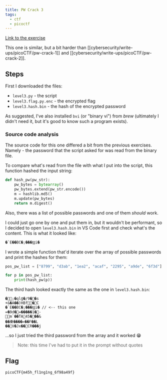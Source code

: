 ```yaml
---
title: PW Crack 3
tags:
  - ctf
  - picoctf
---
```


[Link to the exercise](https://play.picoctf.org/practice/challenge/247)

This one is similar, but a bit harder than [[cybersecurity/write-ups/picoCTF/pw-crack-1]] and [[cybersecurity/write-ups/picoCTF/pw-crack-2]].

## Steps

First I downloaded the files:

- `level3.py` - the script
- `level3.flag.py.enc` - the encrypted flag
- `level3.hash.bin` - the hash of the encrypted password

As suggested, I've also installed `bvi` (or "binary vi") from _brew_ (ultimately I didn't need it, but it's good to know such a program exists).

### Source code analysis

The source code for this one differed a bit from the previous exercises. Namely - the password that the script asked for was read from the binary file.

To compare what's read from the file with what I put into the script, this function hashed the input string:

```python
def hash_pw(pw_str):
	pw_bytes = bytearray()
	pw_bytes.extend(pw_str.encode())
	m = hashlib.md5()
	m.update(pw_bytes)
	return m.digest()
```

Also, there was a list of possible passwords and one of them _should_ work.

I could just go one by one and put them in, but it wouldn't be performant, so I decided to open `level3.hash.bin` in VS Code first and check what's the content. This is what it looked like:

```
�`E��BC�;���Ϣi�
```

I wrote a simple function that'd iterate over the array of possible passwords and print the hashes for them:

```python
pos_pw_list = ["8799", "d3ab", "1ea2", "acaf", "2295", "a9de", "6f3d"]

for p in pos_pw_list:
	print(hash_pw(p))
```

The third hash looked exactly the same as the one in `level3.hash.bin`:

```
�;�qlģ�/9��s
+&�A��)HBf�C
�`E��BC�;���Ϣi� // <-- this one
=�9d�=�����1�-
m`��TA45���&
��秦����=��F��L
��V�Jx��CR���j
```

...so I just tried the third password from the array and it worked 😁

> Note: this time I've had to put it in the prompt without quotes

## Flag

`picoCTF{m45h_fl1ng1ng_6f98a49f}`

